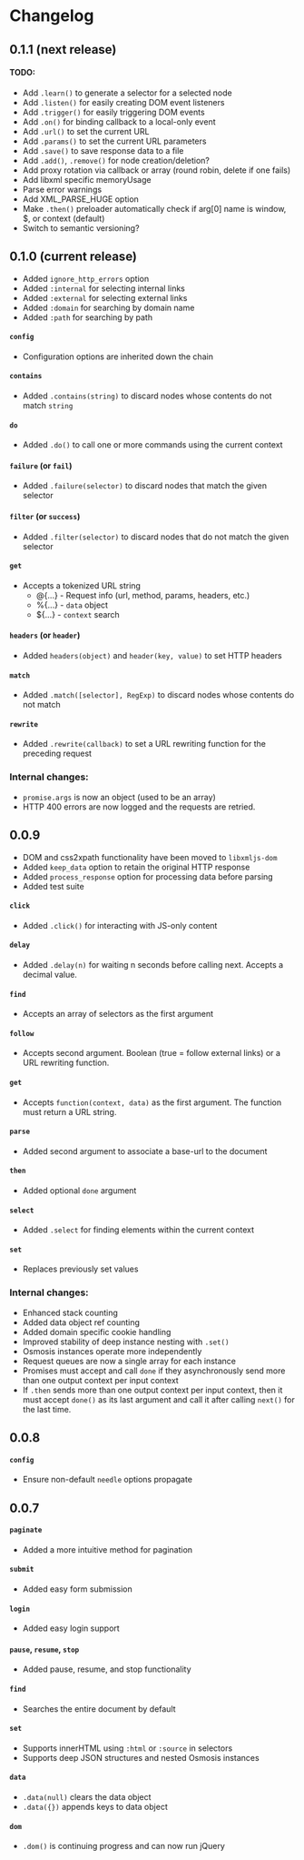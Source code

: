 # Changelog

## 0.1.1 (next release)

#### TODO:

 * Add `.learn()` to generate a selector for a selected node
 * Add `.listen()` for easily creating DOM event listeners
 * Add `.trigger()` for easily triggering DOM events
 * Add `.on()` for binding callback to a local-only event
 * Add `.url()` to set the current URL
 * Add `.params()` to set the current URL parameters
 * Add `.save()` to save response data to a file
 * Add `.add()`, `.remove()` for node creation/deletion?
 * Add proxy rotation via callback or array (round robin, delete if one fails)
 * Add libxml specific memoryUsage
 * Parse error warnings
 * Add XML_PARSE_HUGE option
 * Make `.then()` preloader automatically check if arg[0] name is window, $, or context (default)
 * Switch to semantic versioning?


## 0.1.0 (current release)

 * Added `ignore_http_errors` option
 * Added `:internal` for selecting internal links
 * Added `:external` for selecting external links
 * Added `:domain` for searching by domain name
 * Added `:path` for searching by path

#### `config`

 * Configuration options are inherited down the chain

#### `contains`

 * Added `.contains(string)` to discard nodes whose contents do not match `string`

#### `do`

 * Added `.do()` to call one or more commands using the current context

#### `failure` (or `fail`)

 * Added `.failure(selector)` to discard nodes that match the given selector

#### `filter` (or `success`)

 * Added `.filter(selector)` to discard nodes that do not match the given selector

#### `get`

 * Accepts a tokenized URL string
    * @{...} - Request info (url, method, params, headers, etc.)
    * %{...} - `data` object
    * ${...} - `context` search

#### `headers` (or `header`)

* Added `headers(object)` and `header(key, value)` to set HTTP headers

#### `match`

 * Added `.match([selector], RegExp)` to discard nodes whose contents do not match

#### `rewrite`

 * Added `.rewrite(callback)` to set a URL rewriting function for the preceding request

### Internal changes:

 * `promise.args` is now an object (used to be an array)
 * HTTP 400 errors are now logged and the requests are retried.

## 0.0.9

 * DOM and css2xpath functionality have been moved to `libxmljs-dom`
 * Added `keep_data` option to retain the original HTTP response
 * Added `process_response` option for processing data before parsing
 * Added test suite

#### `click`

 * Added `.click()` for interacting with JS-only content

#### `delay`

 * Added `.delay(n)` for waiting n seconds before calling next. Accepts a decimal value.

#### `find`

 * Accepts an array of selectors as the first argument

#### `follow`

 * Accepts second argument. Boolean (true = follow external links) or a URL rewriting function.

#### `get`

 * Accepts `function(context, data)` as the first argument. The function must return a URL string.

#### `parse`

 * Added second argument to associate a base-url to the document

#### `then`

 * Added optional `done` argument

#### `select`

 * Added `.select` for finding elements within the current context

#### `set`

 * Replaces previously set values

### Internal changes:

 * Enhanced stack counting
 * Added data object ref counting
 * Added domain specific cookie handling
 * Improved stability of deep instance nesting with `.set()`
 * Osmosis instances operate more independently
 * Request queues are now a single array for each instance
 * Promises must accept and call `done` if they asynchronously
   send more than one output context per input context
 * If `.then` sends more than one output context per input context,
   then it must accept `done()` as its last argument and
   call it after calling `next()` for the last time.

## 0.0.8

#### `config`

 * Ensure non-default `needle` options propagate

## 0.0.7

#### `paginate`

 * Added a more intuitive method for pagination

#### `submit`

 * Added easy form submission

#### `login`

 * Added easy login support

#### `pause`, `resume`, `stop`

 * Added pause, resume, and stop functionality

#### `find`

 * Searches the entire document by default

#### `set`

 * Supports innerHTML using `:html` or `:source` in selectors
 * Supports deep JSON structures and nested Osmosis instances

#### `data`

 * `.data(null)` clears the data object
 * `.data({})` appends keys to data object

#### `dom`

 * `.dom()` is continuing progress and can now run jQuery
